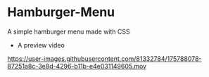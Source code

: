 # Hamburger-Menu
A simple hamburger menu made with CSS


- A preview video



https://user-images.githubusercontent.com/81332784/175788078-87251a8c-3e8d-4296-b11b-e4e031149605.mov

